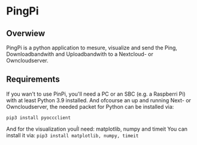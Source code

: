 # PingPi

## Overwiew
PingPi is a python application to mesure, visualize and send the Ping, Downloadbandwith and Uploadbandwith to a Nextcloud- or Owncloudserver.

## Requirements
If you wan't to use PinPi, you'll need a PC or an SBC (e.g. a Raspberri Pi) with at least Python 3.9 installed.
And ofcourse an up and running Next- or Owncloudserver, the needed packet for Python can be installed via:

`pip3 install pyoccclient`

And for the visualization youĺl need:
matplotlib, numpy and timeit
You can install it via:
`pip3 install matplotlib, numpy, timeit`

